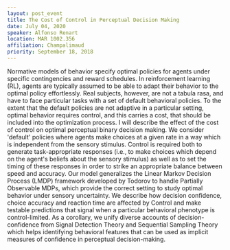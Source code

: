 ```yaml
---
layout: post_event
title: The Cost of Control in Perceptual Decision Making
date: July 04, 2020
speaker: Alfonso Renart
location: MAR 1002.356
affiliation: Champalimaud
priority: September 18, 2018
---
```

Normative models of behavior specify optimal policies for agents under specific contingencies and reward schedules. In reinforcement learning (RL), agents are typically assumed to be able to adapt their behavior to the optimal policy effortlessly. Real subjects, however, are not a tabula rasa, and have to face particular tasks with a set of default behavioral policies. To the extent that the default policies are not adaptive in a particular setting, optimal behavior requires control, and this carries a cost, that should be included into the optimization process. I will describe the effect of the cost of control on optimal perceptual binary decision making. We consider 'default' policies where agents make choices at a given rate in a way which is independent from the sensory stimulus. Control is required both to generate task-appropriate responses (i.e., to make choices which depend on the agent's beliefs about the sensory stimulus) as well as to set the timing of these responses in order to strike an appropriate balance between speed and accuracy. Our model generalizes the Linear Markov Decision Process (LMDP) framework developed by Todorov to handle Partially Observable MDPs, which provide the correct setting to study optimal behavior under sensory uncertainty. We describe how decision confidence, choice accuracy and reaction time are affected by Control and make testable predictions that signal when a particular behavioral phenotype is control-limited. As a corollary, we unify diverse accounts of decision-confidence from Signal Detection Theory and Sequential Sampling Theory which helps identifying behavioral features that can be used as implicit measures of confidence in perceptual decision-making.
